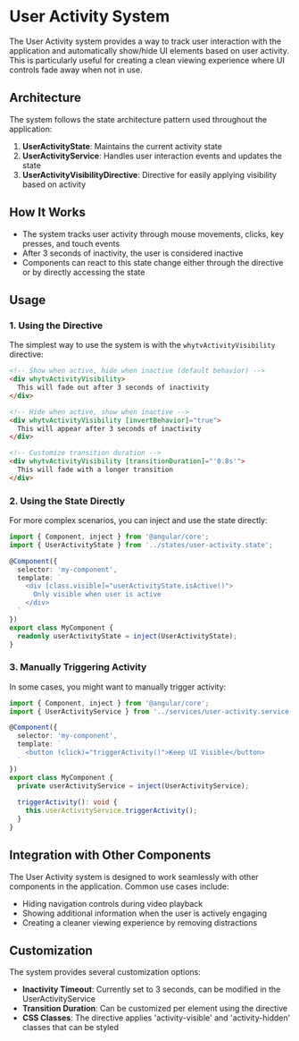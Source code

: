 # User Activity System

The User Activity system provides a way to track user interaction with the application and automatically show/hide UI elements based on user activity. This is particularly useful for creating a clean viewing experience where UI controls fade away when not in use.

## Architecture

The system follows the state architecture pattern used throughout the application:

1. **UserActivityState**: Maintains the current activity state
2. **UserActivityService**: Handles user interaction events and updates the state
3. **UserActivityVisibilityDirective**: Directive for easily applying visibility based on activity

## How It Works

- The system tracks user activity through mouse movements, clicks, key presses, and touch events
- After 3 seconds of inactivity, the user is considered inactive
- Components can react to this state change either through the directive or by directly accessing the state

## Usage

### 1. Using the Directive

The simplest way to use the system is with the `whytvActivityVisibility` directive:

```html
<!-- Show when active, hide when inactive (default behavior) -->
<div whytvActivityVisibility>
  This will fade out after 3 seconds of inactivity
</div>

<!-- Hide when active, show when inactive -->
<div whytvActivityVisibility [invertBehavior]="true">
  This will appear after 3 seconds of inactivity
</div>

<!-- Customize transition duration -->
<div whytvActivityVisibility [transitionDuration]="'0.8s'">
  This will fade with a longer transition
</div>
```

### 2. Using the State Directly

For more complex scenarios, you can inject and use the state directly:

```typescript
import { Component, inject } from '@angular/core';
import { UserActivityState } from '../states/user-activity.state';

@Component({
  selector: 'my-component',
  template: `
    <div [class.visible]="userActivityState.isActive()">
      Only visible when user is active
    </div>
  `
})
export class MyComponent {
  readonly userActivityState = inject(UserActivityState);
}
```

### 3. Manually Triggering Activity

In some cases, you might want to manually trigger activity:

```typescript
import { Component, inject } from '@angular/core';
import { UserActivityService } from '../services/user-activity.service';

@Component({
  selector: 'my-component',
  template: `
    <button (click)="triggerActivity()">Keep UI Visible</button>
  `
})
export class MyComponent {
  private userActivityService = inject(UserActivityService);
  
  triggerActivity(): void {
    this.userActivityService.triggerActivity();
  }
}
```

## Integration with Other Components

The User Activity system is designed to work seamlessly with other components in the application. Common use cases include:

- Hiding navigation controls during video playback
- Showing additional information when the user is actively engaging
- Creating a cleaner viewing experience by removing distractions

## Customization

The system provides several customization options:

- **Inactivity Timeout**: Currently set to 3 seconds, can be modified in the UserActivityService
- **Transition Duration**: Can be customized per element using the directive
- **CSS Classes**: The directive applies 'activity-visible' and 'activity-hidden' classes that can be styled 
